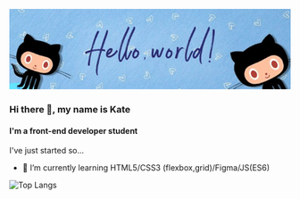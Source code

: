 ![Hi there 👋, my name is Kate](https://github.com/eviars/eviars/blob/main/banner.jpg)

### Hi there 👋, my name is Kate
#### I'm a front-end developer student

I've just started so...

- 🌱 I’m currently learning HTML5/CSS3 (flexbox,grid)/Figma/JS(ES6)


![Top Langs](https://github-readme-stats.vercel.app/api/top-langs/?username=eviars&theme=tokyonight)


